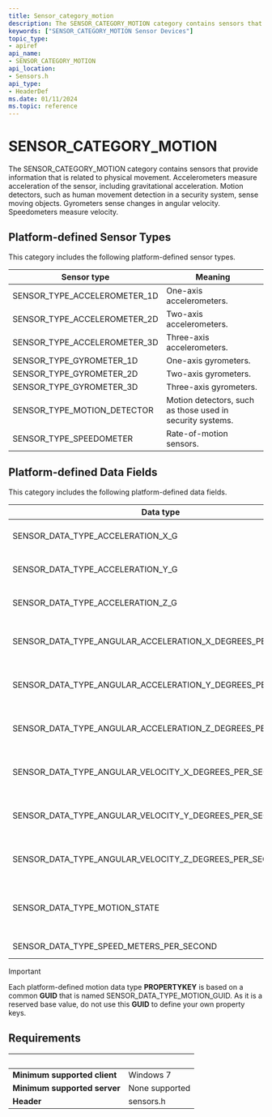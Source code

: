 ```yaml
---
title: Sensor_category_motion
description: The SENSOR_CATEGORY_MOTION category contains sensors that provide information that is related to physical movement.
keywords: ["SENSOR_CATEGORY_MOTION Sensor Devices"]
topic_type:
- apiref
api_name:
- SENSOR_CATEGORY_MOTION
api_location:
- Sensors.h
api_type:
- HeaderDef
ms.date: 01/11/2024
ms.topic: reference
---
```


# SENSOR_CATEGORY_MOTION

The SENSOR_CATEGORY_MOTION category contains sensors that provide information that is related to physical movement. Accelerometers measure acceleration of the sensor, including gravitational acceleration. Motion detectors, such as human movement detection in a security system, sense moving objects. Gyrometers sense changes in angular velocity. Speedometers measure velocity.

## Platform-defined Sensor Types

This category includes the following platform-defined sensor types.

| Sensor type | Meaning |
|---|---|
| SENSOR_TYPE_ACCELEROMETER_1D | One-axis accelerometers. |
| SENSOR_TYPE_ACCELEROMETER_2D | Two-axis accelerometers. |
| SENSOR_TYPE_ACCELEROMETER_3D | Three-axis accelerometers. |
| SENSOR_TYPE_GYROMETER_1D | One-axis gyrometers. |
| SENSOR_TYPE_GYROMETER_2D | Two-axis gyrometers. |
| SENSOR_TYPE_GYROMETER_3D | Three-axis gyrometers. |
| SENSOR_TYPE_MOTION_DETECTOR | Motion detectors, such as those used in security systems. |
| SENSOR_TYPE_SPEEDOMETER | Rate-of-motion sensors. |

## Platform-defined Data Fields

This category includes the following platform-defined data fields.

| Data type | Type | Meaning |
|---|---|---|
| SENSOR_DATA_TYPE_ACCELERATION_X_G | **VT_R8** | X-axis acceleration, in gs. |
| SENSOR_DATA_TYPE_ACCELERATION_Y_G | **VT_R8** | Y-axis acceleration, in gs. |
| SENSOR_DATA_TYPE_ACCELERATION_Z_G | **VT_R8** | Z-axis acceleration, in gs. |
| SENSOR_DATA_TYPE_ANGULAR_ACCELERATION_X_DEGREES_PER_SECOND | **VT_R8** | Gyrometric x-axis acceleration, in degrees per second. squared. |
| SENSOR_DATA_TYPE_ANGULAR_ACCELERATION_Y_DEGREES_PER_SECOND | **VT_R8** | Gyrometric y-axis acceleration, in degrees per second squared. |
| SENSOR_DATA_TYPE_ANGULAR_ACCELERATION_Z_DEGREES_PER_SECOND | **VT_R8** | Gyrometric z-axis acceleration, in degrees per second squared. |
| SENSOR_DATA_TYPE_ANGULAR_VELOCITY_X_DEGREES_PER_SECOND | **VT_R8** | Gyrometric x-axis velocity, in degrees per second. |
| SENSOR_DATA_TYPE_ANGULAR_VELOCITY_Y_DEGREES_PER_SECOND | **VT_R8** | Gyrometric y-axis velocity, in degrees per second. |
| SENSOR_DATA_TYPE_ANGULAR_VELOCITY_Z_DEGREES_PER_SECOND | **VT_R8** | Gyrometric z-axis velocity, in degrees per second. |
| SENSOR_DATA_TYPE_MOTION_STATE | **VT_BOOL** | **VARIANT_TRUE** if motion is detected, otherwise **VARIANT_FALSE**. |
| SENSOR_DATA_TYPE_SPEED_METERS_PER_SECOND | **VT_R8** | Speed in meters per second. |

> [!IMPORTANT]
> Each platform-defined motion data type **PROPERTYKEY** is based on a common **GUID** that is named SENSOR_DATA_TYPE_MOTION_GUID. As it is a reserved base value, do not use this **GUID** to define your own property keys.

## Requirements

| &nbsp; | &nbsp; |
|---|---|
| **Minimum supported client** | Windows 7 |
| **Minimum supported server** | None supported |
| **Header** | sensors.h |
